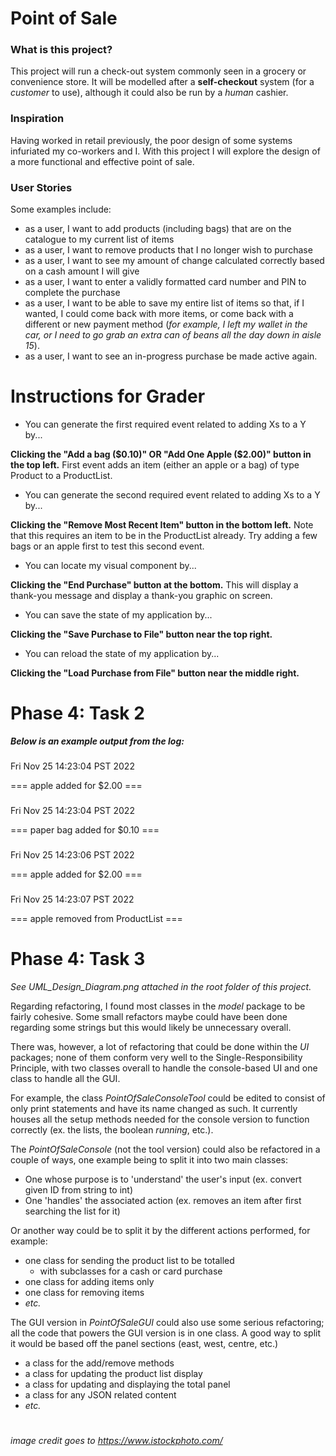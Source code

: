 # Point of Sale

### What is this project?

This project will run a check-out system commonly seen in
a grocery or convenience store. It will be modelled after
a **self-checkout** system (for a *customer* to use), 
although it could also be run by a *human* cashier.

### Inspiration

Having worked in retail previously, the poor design of some
systems infuriated my co-workers and I. With this project
I will explore the design of a more functional and
effective point of sale.

### User Stories
Some examples include:
- as a user, I want to add products (including bags) that are on the
catalogue to my current list of items
- as a user, I want to remove products that I no longer
wish to purchase
- as a user, I want to see my amount of change calculated
correctly based on a cash amount I will give
- as a user, I want to enter a validly formatted card
number and PIN to complete the purchase
- as a user, I want to be able to save my entire list of items
so that, if I wanted, I could come back with more items, or
come back with a different or new payment method 
(*for example, I left my wallet in the car, 
or I need to go grab an extra can of beans
all the day down in aisle 15*). 
- as a user, I want to see an in-progress purchase
be made active again.

# Instructions for Grader

- You can generate the first required event related to adding Xs to a Y by...

**Clicking the "Add a bag ($0.10)" OR "Add One Apple ($2.00)" button in the top left.**
First event adds an item (either an apple or a bag) of type Product to a ProductList.

- You can generate the second required event related to adding Xs to a Y by...

**Clicking the "Remove Most Recent Item" button in the bottom left.**
Note that this requires an item to be in the ProductList already. Try adding
a few bags or an apple first to test this second event.

- You can locate my visual component by...

**Clicking the "End Purchase" button at the bottom.**
This will display a thank-you message and display a thank-you graphic on screen.

- You can save the state of my application by...

**Clicking the "Save Purchase to File" button near the top right.**

- You can reload the state of my application by...

**Clicking the "Load Purchase from File" button near the middle right.**

# Phase 4: Task 2

***Below is an example output from the log:***
###
Fri Nov 25 14:23:04 PST 2022

=== apple added for $2.00 ===
###
Fri Nov 25 14:23:04 PST 2022

=== paper bag added for $0.10 ===
###
Fri Nov 25 14:23:06 PST 2022

=== apple added for $2.00 ===
###
Fri Nov 25 14:23:07 PST 2022

=== apple removed from ProductList ===
###

# Phase 4: Task 3
*See UML_Design_Diagram.png attached in the 
root folder of this project.*

Regarding refactoring, I found most classes in the *model*
package to be fairly cohesive. Some small refactors maybe could
have been done regarding some strings but this would likely be
unnecessary overall.

There was, however, a lot of refactoring that could be done
within the *UI* packages; none of them conform very well to the
Single-Responsibility Principle, with two classes overall to handle
the console-based UI and one class to handle all the GUI.

For example, the class *PointOfSaleConsoleTool* could be edited to
consist of only print statements and have its name changed as such.
It currently houses all the setup methods needed for the console
version to function correctly (ex. the lists, the boolean 
*running*, etc.).

The *PointOfSaleConsole* (not the tool version) could also be refactored in
a couple of ways, one example being to split it into two main classes:
- One whose purpose is to 'understand' the user's input
(ex. convert given ID from string to int)
- One 'handles' the associated action (ex. removes an 
item after first searching the list for it)

Or another way could be to split it by the different actions performed, for example:
- one class for sending the product list to be totalled
  - with subclasses for a cash or card purchase
- one class for adding items only
- one class for removing items
- *etc.*

The GUI version in *PointOfSaleGUI* could also use some serious refactoring;
all the code that powers the GUI version is in one class. A good way to split it
would be based off the panel sections (east, west, centre, etc.)
- a class for the add/remove methods
- a class for updating the product list display
- a class for updating and displaying the total panel
- a class for any JSON related content
- *etc.*

#
*image credit goes to https://www.istockphoto.com/*
